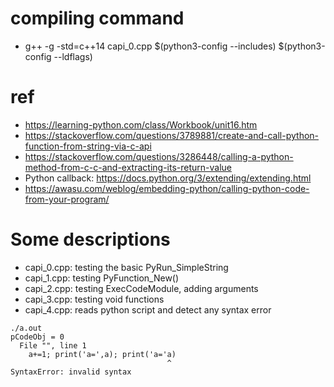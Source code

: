 # compiling command
- g++ -g -std=c++14 capi_0.cpp $(python3-config --includes) $(python3-config --ldflags)

# ref
- https://learning-python.com/class/Workbook/unit16.htm
- https://stackoverflow.com/questions/3789881/create-and-call-python-function-from-string-via-c-api
- https://stackoverflow.com/questions/3286448/calling-a-python-method-from-c-c-and-extracting-its-return-value
- Python callback: https://docs.python.org/3/extending/extending.html
- https://awasu.com/weblog/embedding-python/calling-python-code-from-your-program/

# Some descriptions
- capi_0.cpp: testing the basic PyRun_SimpleString
- capi_1.cpp: testing PyFunction_New()
- capi_2.cpp: testing ExecCodeModule, adding arguments
- capi_3.cpp: testing void functions
- capi_4.cpp: reads python script and detect any syntax error
```
./a.out
pCodeObj = 0
  File "", line 1
    a+=1; print('a=',a); print('a='a)
                                   ^
SyntaxError: invalid syntax
```
